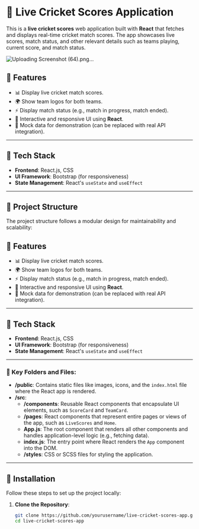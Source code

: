 # 🏏 Live Cricket Scores Application

This is a **live cricket scores** web application built with **React** that fetches and displays real-time cricket match scores. The app showcases live scores, match status, and other relevant details such as teams playing, current score, and match status.

![Uploading Screenshot (64).png…]()



## 📝 Features

- 📊 Display live cricket match scores.
- 🌍 Show team logos for both teams.
- ⚡ Display match status (e.g., match in progress, match ended).
- 📱 Interactive and responsive UI using **React**.
- 🚀 Mock data for demonstration (can be replaced with real API integration).

---

## 🔧 Tech Stack

- **Frontend**: React.js, CSS
- **UI Framework**: Bootstrap (for responsiveness)
- **State Management**: React's `useState` and `useEffect`

---

## 📂 Project Structure

The project structure follows a modular design for maintainability and scalability:





## 📝 Features

- 📊 Display live cricket match scores.
- 🌍 Show team logos for both teams.
- ⚡ Display match status (e.g., match in progress, match ended).
- 📱 Interactive and responsive UI using **React**.
- 🚀 Mock data for demonstration (can be replaced with real API integration).

---

## 🔧 Tech Stack

- **Frontend**: React.js, CSS
- **UI Framework**: Bootstrap (for responsiveness)
- **State Management**: React's `useState` and `useEffect`

---



### 📁 Key Folders and Files:

- **/public**: Contains static files like images, icons, and the `index.html` file where the React app is rendered.
- **/src**:
  - **/components**: Reusable React components that encapsulate UI elements, such as `ScoreCard` and `TeamCard`.
  - **/pages**: React components that represent entire pages or views of the app, such as `LiveScores` and `Home`.
  - **App.js**: The root component that renders all other components and handles application-level logic (e.g., fetching data).
  - **index.js**: The entry point where React renders the `App` component into the DOM.
  - **/styles**: CSS or SCSS files for styling the application.

---

## 🚀 Installation

Follow these steps to set up the project locally:

1. **Clone the Repository**:

   ```bash
   git clone https://github.com/yourusername/live-cricket-scores-app.git
   cd live-cricket-scores-app


